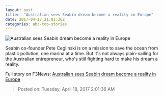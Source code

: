 ```yaml
---
layout: post
title:  "Australian sees Seabin dream become a reality in Europe"
date: 2017-04-17 21:01:36Z
categories: abc-top-stories
---
```


![Australian sees Seabin dream become a reality in Europe](http://www.abc.net.au/news/image/8449354-1x1-700x700.jpg)

Seabin co-founder Pete Ceglinski is on a mission to save the ocean from plastic pollution, one marina at a time. But it's not always plain-sailing for the Australian entrepreneur, who's still fighting hard to make his dream a reality.


Full story on F3News: [Australian sees Seabin dream become a reality in Europe](http://www.f3nws.com/n/v3sEDB)

> Posted on: Tuesday, April 18, 2017 2:01:36 AM
